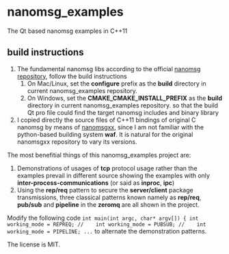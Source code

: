 # nanomsg_examples
The Qt based nanomsg examples in C++11

## build instructions
1. The fundamental nanomsg libs according to the official [nanomsg repository](https://github.com/nanomsg/nanomsg), follow the build instructions 
	1. On Mac/Linux, set the **configure** prefix as the **build** directory in current nanomsg_examples repository.
	2. On Windows, set the **CMAKE_CMAKE_INSTALL_PREFIX** as the **build** directory in current nanomsg_examples repository.
	so that the build Qt pro file could find the target nanomsg includes and binary library
2. I copied directly the source files of C++11 bindings of original C nanomsg by means of [nanomsgxx](https://github.com/achille-roussel/nanomsgxx), since I am not familiar with the python-based building system **waf**. It is natural for the original nanomsgxx repository to vary its versions.

The most benefitial things of this nanomsg_examples project are:

1. Demonstrations of usages of **tcp** protocol usage rather than the examples prevail in different source showing the examples with only **inter-process-communications** (or said as **inproc**, **ipc**)
2. Using the **rep/req** pattern to secure the **server/client** package transmissions, three classical patterns known namely as **rep/req**, **pub/sub** and **pipeline** in the **zeromq** are all shown in the project.

Modify the following code
	```
	int main(int argc, char* argv[])
	{
	    int working_mode = REPREQ;
	//    int working_mode = PUBSUB;
	//    int working_mode = PIPELINE;
	...
	```
	to alternate the demonstration patterns.

The license is MIT.
